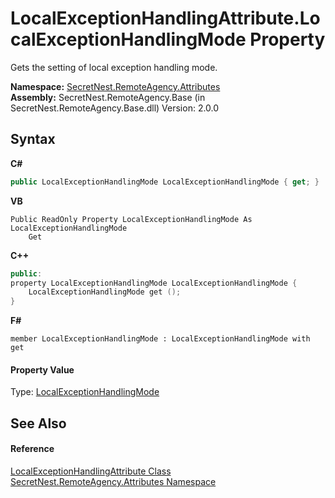 # LocalExceptionHandlingAttribute.LocalExceptionHandlingMode Property 
 

Gets the setting of local exception handling mode.

**Namespace:**&nbsp;<a href="N_SecretNest_RemoteAgency_Attributes">SecretNest.RemoteAgency.Attributes</a><br />**Assembly:**&nbsp;SecretNest.RemoteAgency.Base (in SecretNest.RemoteAgency.Base.dll) Version: 2.0.0

## Syntax

**C#**<br />
``` C#
public LocalExceptionHandlingMode LocalExceptionHandlingMode { get; }
```

**VB**<br />
``` VB
Public ReadOnly Property LocalExceptionHandlingMode As LocalExceptionHandlingMode
	Get
```

**C++**<br />
``` C++
public:
property LocalExceptionHandlingMode LocalExceptionHandlingMode {
	LocalExceptionHandlingMode get ();
}
```

**F#**<br />
``` F#
member LocalExceptionHandlingMode : LocalExceptionHandlingMode with get

```


#### Property Value
Type: <a href="T_SecretNest_RemoteAgency_Attributes_LocalExceptionHandlingMode">LocalExceptionHandlingMode</a>

## See Also


#### Reference
<a href="T_SecretNest_RemoteAgency_Attributes_LocalExceptionHandlingAttribute">LocalExceptionHandlingAttribute Class</a><br /><a href="N_SecretNest_RemoteAgency_Attributes">SecretNest.RemoteAgency.Attributes Namespace</a><br />